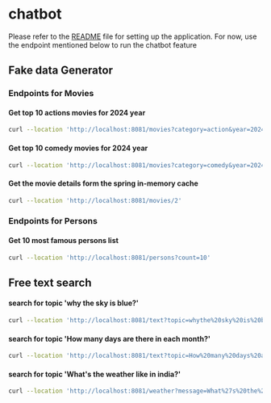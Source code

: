 # chatbot

Please refer to the [README](../README.md) file for setting up the application.
For now, use the endpoint mentioned below to run the chatbot feature

## Fake data Generator

### Endpoints for Movies

#### Get top 10 actions movies for 2024 year

```bash
curl --location 'http://localhost:8081/movies?category=action&year=2024&count=10'
```

#### Get top 10 comedy movies for 2024 year

```bash
curl --location 'http://localhost:8081/movies?category=comedy&year=2024&count=10'
```

#### Get the movie details form the spring in-memory cache

```bash
curl --location 'http://localhost:8081/movies/2'
```

### Endpoints for Persons

#### Get 10 most famous persons list

```bash
curl --location 'http://localhost:8081/persons?count=10'
```

## Free text search

#### search for topic 'why the sky is blue?'

```bash
curl --location 'http://localhost:8081/text?topic=whythe%20sky%20is%20blue%3F'
```

#### search for topic 'How many days are there in each month?'

```bash
curl --location 'http://localhost:8081/text?topic=How%20many%20days%20are%20there%20in%20each%20month%3F'
```

#### search for topic 'What's the weather like in india?'
```bash
curl --location 'http://localhost:8081/weather?message=What%27s%20the%20weather%20like%20in%20India%3F'
```

